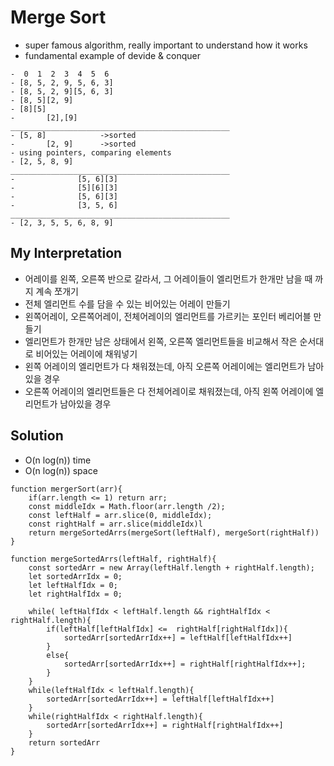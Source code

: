 # Merge Sort
- super famous algorithm, really important to understand how it works
- fundamental example of devide & conquer
```
-  0  1  2  3  4  5  6
- [8, 5, 2, 9, 5, 6, 3]
- [8, 5, 2, 9][5, 6, 3]
- [8, 5][2, 9]
- [8][5]
-       [2],[9]
_________________________________________________
- [5, 8]            ->sorted
-       [2, 9]      ->sorted
- using pointers, comparing elements
- [2, 5, 8, 9]
_________________________________________________
-              [5, 6][3]
-              [5][6][3]
-              [5, 6][3]
-              [3, 5, 6]
_________________________________________________
- [2, 3, 5, 5, 6, 8, 9]
```

## My Interpretation
- 어레이를 왼쪽, 오른쪽 반으로 갈라서, 그 어레이들이 엘리먼트가 한개만 남을 때 까지 계속 쪼개기
- 전체 엘리먼트 수를 담을 수 있는 비어있는 어레이 만들기
- 왼쪽어레이, 오른쪽어레이, 전체어레이의 엘리먼트를 가르키는 포인터 베리어블 만들기
- 엘리먼트가 한개만 남은 상태에서 왼쪽, 오른쪽 엘리먼트들을 비교해서 작은 순서대로 비어있는 어레이에 채워넣기
- 왼쪽 어레이의 엘리먼트가 다 채워졌는데, 아직 오른쪽 어레이에는 엘리먼트가 남아있을 경우
- 오른쪽 어레이의 엘리먼트들은 다 전체어레이로 채워졌는데, 아직 왼쪽 어레이에 엘리먼트가 남아있을 경우

## Solution
- O(n log(n)) time
- O(n log(n)) space
<!-- - O(n) space for creating copied two sub arrs, O(n) space for mergin sorted sub arrs into one arr (need to traverse all els) = O(2n) = O(n) -->

```
function mergerSort(arr){
    if(arr.length <= 1) return arr;
    const middleIdx = Math.floor(arr.length /2);
    const leftHalf = arr.slice(0, middleIdx);
    const rightHalf = arr.slice(middleIdx)l
    return mergeSortedArrs(mergeSort(leftHalf), mergeSort(rightHalf))
}

function mergeSortedArrs(leftHalf, rightHalf){
    const sortedArr = new Array(leftHalf.length + rightHalf.length);
    let sortedArrIdx = 0;
    let leftHalfIdx = 0;
    let rightHalfIdx = 0;

    while( leftHalfIdx < leftHalf.length && rightHalfIdx < rightHalf.length){
        if(leftHalf[leftHalfIdx] <=  rightHalf[rightHalfIdx]){
            sortedArr[sortedArrIdx++] = leftHalf[leftHalfIdx++]
        }
        else{
            sortedArr[sortedArrIdx++] = rightHalf[rightHalfIdx++];
        }
    }
    while(leftHalfIdx < leftHalf.length){
        sortedArr[sortedArrIdx++] = leftHalf[leftHalfIdx++]
    }
    while(rightHalfIdx < rightHalf.length){
        sortedArr[sortedArrIdx++] = rightHalf[rightHalfIdx++]
    }
    return sortedArr
}
```